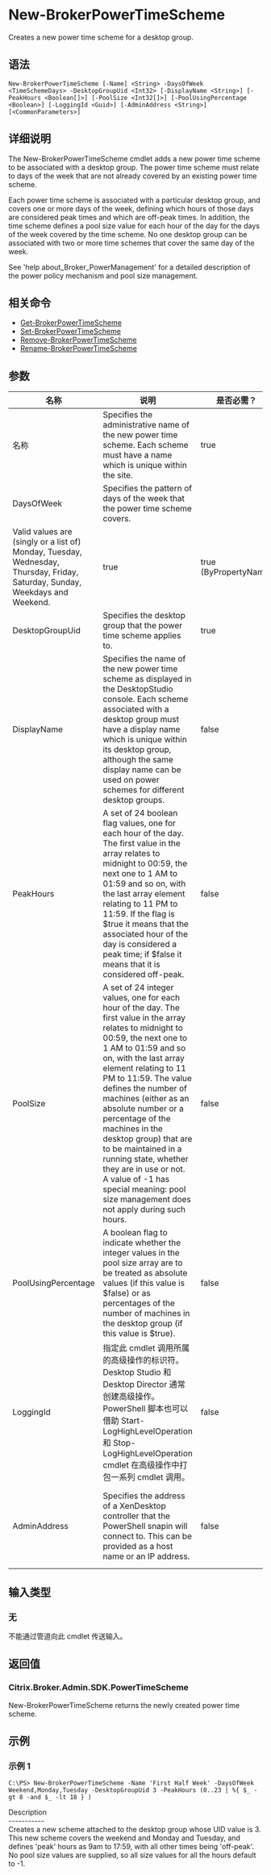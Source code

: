 # New-BrokerPowerTimeScheme

Creates a new power time scheme for a desktop group.

## 语法

    New-BrokerPowerTimeScheme [-Name] <String> -DaysOfWeek <TimeSchemeDays> -DesktopGroupUid <Int32> [-DisplayName <String>] [-PeakHours <Boolean[]>] [-PoolSize <Int32[]>] [-PoolUsingPercentage <Boolean>] [-LoggingId <Guid>] [-AdminAddress <String>] [<CommonParameters>]
    

## 详细说明

The New-BrokerPowerTimeScheme cmdlet adds a new power time scheme to be associated with a desktop group. The power time scheme must relate to days of the week that are not already covered by an existing power time scheme.

Each power time scheme is associated with a particular desktop group, and covers one or more days of the week, defining which hours of those days are considered peak times and which are off-peak times. In addition, the time scheme defines a pool size value for each hour of the day for the days of the week covered by the time scheme. No one desktop group can be associated with two or more time schemes that cover the same day of the week.

See 'help about_Broker_PowerManagement' for a detailed description of the power policy mechanism and pool size management.

## 相关命令

- [Get-BrokerPowerTimeScheme](Get-BrokerPowerTimeScheme.html)
- [Set-BrokerPowerTimeScheme](Set-BrokerPowerTimeScheme.html)
- [Remove-BrokerPowerTimeScheme](Remove-BrokerPowerTimeScheme.html)
- [Rename-BrokerPowerTimeScheme](Rename-BrokerPowerTimeScheme.html)

## 参数

| 名称                  | 说明                                                                                                                                                                                                                                                                                                                                                                                                                                                                                                                         | 是否必需？ | 管道输入                  | 默认值                                                                                    |
| ------------------- | -------------------------------------------------------------------------------------------------------------------------------------------------------------------------------------------------------------------------------------------------------------------------------------------------------------------------------------------------------------------------------------------------------------------------------------------------------------------------------------------------------------------------- | ----- | --------------------- | -------------------------------------------------------------------------------------- |
| 名称                  | Specifies the administrative name of the new power time scheme. Each scheme must have a name which is unique within the site.                                                                                                                                                                                                                                                                                                                                                                                              | true  | true (ByPropertyName) |                                                                                        |
| DaysOfWeek          | Specifies the pattern of days of the week that the power time scheme covers.  
Valid values are (singly or a list of) Monday, Tuesday, Wednesday, Thursday, Friday, Saturday, Sunday, Weekdays and Weekend.                                                                                                                                                                                                                                                                                                                | true  | true (ByPropertyName) |                                                                                        |
| DesktopGroupUid     | Specifies the desktop group that the power time scheme applies to.                                                                                                                                                                                                                                                                                                                                                                                                                                                         | true  | true (ByPropertyName) |                                                                                        |
| DisplayName         | Specifies the name of the new power time scheme as displayed in the DesktopStudio console. Each scheme associated with a desktop group must have a display name which is unique within its desktop group, although the same display name can be used on power schemes for different desktop groups.                                                                                                                                                                                                                        | false | true (ByPropertyName) |                                                                                        |
| PeakHours           | A set of 24 boolean flag values, one for each hour of the day. The first value in the array relates to midnight to 00:59, the next one to 1 AM to 01:59 and so on, with the last array element relating to 11 PM to 11:59. If the flag is $true it means that the associated hour of the day is considered a peak time; if $false it means that it is considered off-peak.                                                                                                                                                 | false | true (ByPropertyName) | 24 $false values, meaning all hours are off-peak                                       |
| PoolSize            | A set of 24 integer values, one for each hour of the day. The first value in the array relates to midnight to 00:59, the next one to 1 AM to 01:59 and so on, with the last array element relating to 11 PM to 11:59. The value defines the number of machines (either as an absolute number or a percentage of the machines in the desktop group) that are to be maintained in a running state, whether they are in use or not. A value of -1 has special meaning: pool size management does not apply during such hours. | false | true (ByPropertyName) | 24 values of '-1', meaning no pool size management is to be performed                  |
| PoolUsingPercentage | A boolean flag to indicate whether the integer values in the pool size array are to be treated as absolute values (if this value is $false) or as percentages of the number of machines in the desktop group (if this value is $true).                                                                                                                                                                                                                                                                                     | false | true (ByPropertyName) | false                                                                                  |
| LoggingId           | 指定此 cmdlet 调用所属的高级操作的标识符。 Desktop Studio 和 Desktop Director 通常创建高级操作。 PowerShell 脚本也可以借助 Start-LogHighLevelOperation 和 Stop-LogHighLevelOperation cmdlet 在高级操作中打包一系列 cmdlet 调用。                                                                                                                                                                                                                                                                                                                                            | false | false                 |                                                                                        |
| AdminAddress        | Specifies the address of a XenDesktop controller that the PowerShell snapin will connect to. This can be provided as a host name or an IP address.                                                                                                                                                                                                                                                                                                                                                                         | false | false                 | Localhost. Once a value is provided by any cmdlet, this value will become the default. |

## 输入类型

### 无

不能通过管道向此 cmdlet 传送输入。

## 返回值

### Citrix.Broker.Admin.SDK.PowerTimeScheme

New-BrokerPowerTimeScheme returns the newly created power time scheme.

## 示例

### 示例 1

    C:\PS> New-BrokerPowerTimeScheme -Name 'First Half Week' -DaysOfWeek Weekend,Monday,Tuesday -DesktopGroupUid 3 -PeakHours (0..23 | %{ $_ -gt 8 -and $_ -lt 18 } )
    

Description  
\---\---\-----  
Creates a new scheme attached to the desktop group whose UID value is 3. This new scheme covers the weekend and Monday and Tuesday, and defines 'peak' hours as 9am to 17:59, with all other times being 'off-peak'. No pool size values are supplied, so all size values for all the hours default to -1.